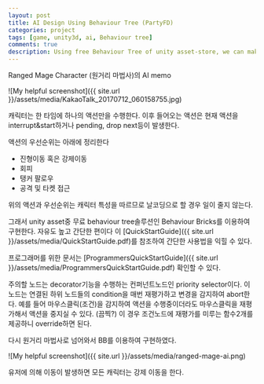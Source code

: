 ```yaml
---
layout: post
title: AI Design Using Behaviour Tree (PartyFD)
categories: project
tags: [game, unity3d, ai, Behaviour tree]
comments: true
description: Using free Behaviour Tree of unity asset-store, we can make ai :)
---
```


Ranged Mage Character (원거리 마법사)의 AI memo

![My helpful screenshot]({{ site.url }}/assets/media/KakaoTalk_20170712_060158755.jpg)

캐릭터는 한 타임에 하나의 액션만을 수행한다. 이후 들어오는 액션은 현재 액션을 interrupt&start하거나 pending, drop next등이 발생한다.

액션의 우선순위는 아래에 정리한다
* 진형이동 혹은 강제이동
* 회피
* 탱커 팔로우
* 공격 및 타켓 접근

위의 액션과 우선순위는 캐릭터 특성을 따르므로 날코딩으로 할 경우 일이 줄지 않는다.

그래서 unity asset중 무료 behaviour tree솔루션인 Behaviour Bricks를 이용하여 구현한다. 자유도 높고 간단한 편이다
이 [QuickStartGuide]({{ site.url }}/assets/media/QuickStartGuide.pdf)를 참조하여 간단한 사용법을 익힐 수 있다.

프로그래머를 위한 문서는 [ProgrammersQuickStartGuide]({{ site.url }}/assets/media/ProgrammersQuickStartGuide.pdf) 확인할 수 있다.

주의할 노드는 decorator기능을 수행하는 컨퍼넌트노드인 priority selector이다. 이 노드는 연결된 하위 노드들의 condition을 매번 재평가하고 변경을 감지하여 abort한다. 예를 들어 마우스클릭(조건)을 감지하여 액션을 수행중이더라도 마우스클릭을 재평가해서 액션을 중지실 수 있다. (끔찍?) 이 경우 조건노드에 재평가를 미루는 함수2개를 제공하니 override하면 된다.

다시 원거리 마법사로 넘어와서 BB를 이용하여 구현하였다.

![My helpful screenshot]({{ site.url }}/assets/media/ranged-mage-ai.png)

유저에 의해 이동이 발생하면 모든 캐릭터는 강제 이동을 한다. 